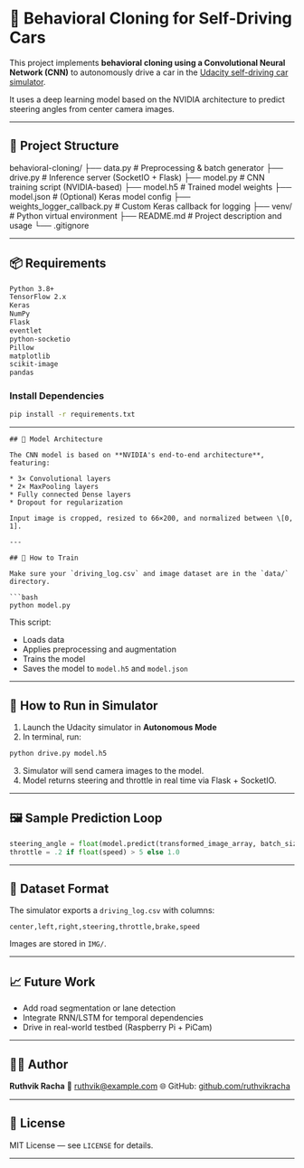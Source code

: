 
# 🧠 Behavioral Cloning for Self-Driving Cars

This project implements **behavioral cloning using a Convolutional Neural Network (CNN)** to autonomously drive a car in the [Udacity self-driving car simulator](https://github.com/udacity/self-driving-car-sim).

It uses a deep learning model based on the NVIDIA architecture to predict steering angles from center camera images.

---

## 🚗 Project Structure



behavioral-cloning/
├── data.py                   # Preprocessing & batch generator
├── drive.py                 # Inference server (SocketIO + Flask)
├── model.py                 # CNN training script (NVIDIA-based)
├── model.h5                 # Trained model weights
├── model.json               # (Optional) Keras model config
├── weights\_logger\_callback.py # Custom Keras callback for logging
├── venv/                    # Python virtual environment
├── README.md                # Project description and usage
└── .gitignore



---

## 📦 Requirements

```bash
Python 3.8+
TensorFlow 2.x
Keras
NumPy
Flask
eventlet
python-socketio
Pillow
matplotlib
scikit-image
pandas
````

### Install Dependencies

```bash
pip install -r requirements.txt
```
---
```
## 🧠 Model Architecture

The CNN model is based on **NVIDIA's end-to-end architecture**, featuring:

* 3× Convolutional layers
* 2× MaxPooling layers
* Fully connected Dense layers
* Dropout for regularization

Input image is cropped, resized to 66×200, and normalized between \[0, 1].

---

## 🏁 How to Train

Make sure your `driving_log.csv` and image dataset are in the `data/` directory.

```bash
python model.py
```

This script:

* Loads data
* Applies preprocessing and augmentation
* Trains the model
* Saves the model to `model.h5` and `model.json`

---

## 🧪 How to Run in Simulator

1. Launch the Udacity simulator in **Autonomous Mode**
2. In terminal, run:

```bash
python drive.py model.h5
```

3. Simulator will send camera images to the model.
4. Model returns steering and throttle in real time via Flask + SocketIO.

---

## 🖼️ Sample Prediction Loop

```python
steering_angle = float(model.predict(transformed_image_array, batch_size=1))
throttle = .2 if float(speed) > 5 else 1.0
```

---

## 📂 Dataset Format

The simulator exports a `driving_log.csv` with columns:

```csv
center,left,right,steering,throttle,brake,speed
```

Images are stored in `IMG/`.

---

## 📈 Future Work

* Add road segmentation or lane detection
* Integrate RNN/LSTM for temporal dependencies
* Drive in real-world testbed (Raspberry Pi + PiCam)

---

## 👨‍💻 Author

**Ruthvik Racha**
📧 [ruthvik@example.com](mailto:ruthvik@example.com)
🌐 GitHub: [github.com/ruthvikracha](https://github.com/ruthvikracha)

---

## 📜 License

MIT License — see `LICENSE` for details.

---

